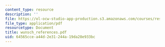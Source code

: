 ```yaml
---
content_type: resource
description: ''
file: https://ol-ocw-studio-app-production.s3.amazonaws.com/courses/res-12-000-evolution-of-physical-oceanography-spring-2007/64565ccea44d2e31244a19da28e933bc_wunsch_references.pdf
file_type: application/pdf
resourcetype: Document
title: wunsch_references.pdf
uid: 64565cce-a44d-2e31-244a-19da28e933bc
---
```

